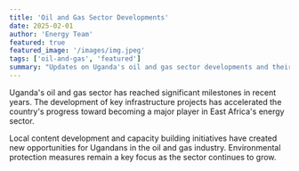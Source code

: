 ```yaml
---
title: 'Oil and Gas Sector Developments'
date: 2025-02-01
author: 'Energy Team'
featured: true
featured_image: '/images/img.jpeg'
tags: ['oil-and-gas', 'featured']
summary: "Updates on Uganda's oil and gas sector developments and their impact on the economy."
---
```


Uganda's oil and gas sector has reached significant milestones in recent years. The development of key infrastructure projects has accelerated the country's progress toward becoming a major player in East Africa's energy sector.

Local content development and capacity building initiatives have created new opportunities for Ugandans in the oil and gas industry. Environmental protection measures remain a key focus as the sector continues to grow.
